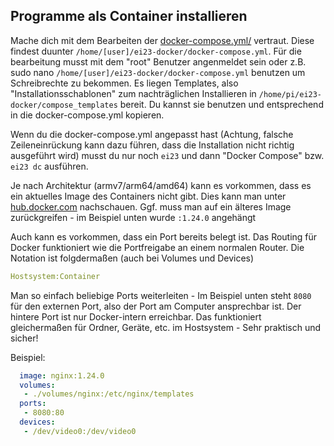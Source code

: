 ## Programme als Container installieren

Mache dich mit dem Bearbeiten der [docker-compose.yml/](https://docs.docker.com/compose/compose-file/compose-file-v3/) vertraut. Diese findest duunter `/home/[user]/ei23-docker/docker-compose.yml`. Für die bearbeitung musst mit dem "root" Benutzer angenmeldet sein oder z.B. sudo nano `/home/[user]/ei23-docker/docker-compose.yml` benutzen um Schreibrechte zu bekommen. 
Es liegen Templates, also "Installationsschablonen" zum nachträglichen Installieren in `/home/pi/ei23-docker/compose_templates` bereit. Du kannst sie benutzen und entsprechend in die docker-compose.yml kopieren. 

Wenn du die docker-compose.yml angepasst hast (Achtung, falsche Zeileneinrückung kann dazu führen, dass die Installation nicht richtig ausgeführt wird) musst du nur noch `ei23` und dann "Docker Compose" bzw. `ei23 dc` ausführen.

Je nach Architektur (armv7/arm64/amd64) kann es vorkommen, dass es ein aktuelles Image des Containers nicht gibt.
Dies kann man unter [hub.docker.com](https://hub.docker.com/) nachschauen. 
Ggf. muss man auf ein älteres Image zurückgreifen - im Beispiel unten wurde `:1.24.0` angehängt

Auch kann es vorkommen, dass ein Port bereits belegt ist.
Das Routing für Docker funktioniert wie die Portfreigabe an einem normalen Router.
Die Notation ist folgdermaßen (auch bei Volumes und Devices)

```yaml
Hostsystem:Container
```
Man so einfach beliebige Ports weiterleiten - Im Beispiel unten steht `8080` für den externen Port, also der Port am Computer ansprechbar ist. Der hintere Port ist nur Docker-intern erreichbar.
Das funktioniert gleichermaßen für Ordner, Geräte, etc. im Hostsystem - Sehr praktisch und sicher!

Beispiel:
```yaml
  image: nginx:1.24.0
  volumes:
   - ./volumes/nginx:/etc/nginx/templates
  ports:
   - 8080:80
  devices:
   - /dev/video0:/dev/video0
```

